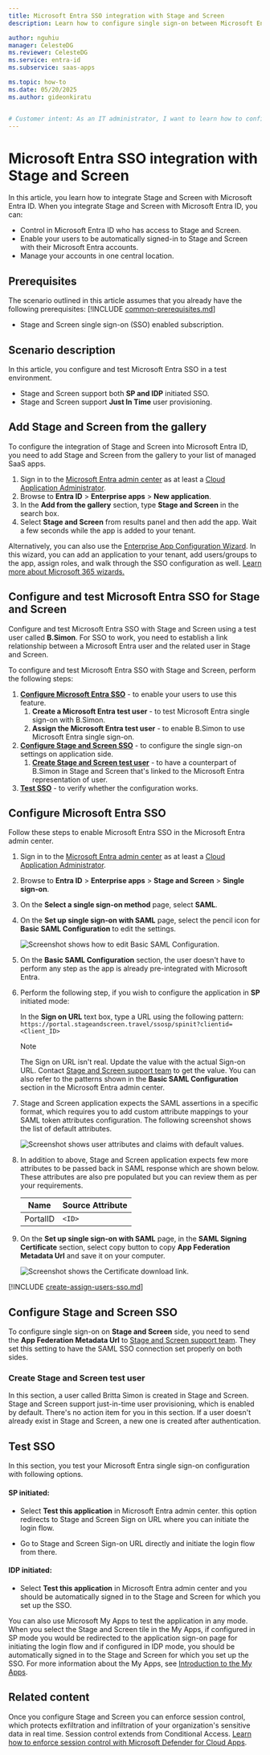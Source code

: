 ```yaml
---
title: Microsoft Entra SSO integration with Stage and Screen
description: Learn how to configure single sign-on between Microsoft Entra ID and Stage and Screen.

author: nguhiu
manager: CelesteDG
ms.reviewer: CelesteDG
ms.service: entra-id
ms.subservice: saas-apps

ms.topic: how-to
ms.date: 05/20/2025
ms.author: gideonkiratu


# Customer intent: As an IT administrator, I want to learn how to configure single sign-on between Microsoft Entra ID and Stage and Screen so that I can control who has access to Stage and Screen, enable automatic sign-in with Microsoft Entra accounts, and manage my accounts in one central location.
---
```


# Microsoft Entra SSO integration with Stage and Screen

In this article,  you learn how to integrate Stage and Screen with Microsoft Entra ID. When you integrate Stage and Screen with Microsoft Entra ID, you can:

* Control in Microsoft Entra ID who has access to Stage and Screen.
* Enable your users to be automatically signed-in to Stage and Screen with their Microsoft Entra accounts.
* Manage your accounts in one central location.

## Prerequisites
The scenario outlined in this article assumes that you already have the following prerequisites:
[!INCLUDE [common-prerequisites.md](~/identity/saas-apps/includes/common-prerequisites.md)]
* Stage and Screen single sign-on (SSO) enabled subscription.

## Scenario description

In this article,  you configure and test Microsoft Entra SSO in a test environment.

* Stage and Screen support both **SP and IDP** initiated SSO.
* Stage and Screen support **Just In Time** user provisioning.

## Add Stage and Screen from the gallery

To configure the integration of Stage and Screen into Microsoft Entra ID, you need to add Stage and Screen from the gallery to your list of managed SaaS apps.

1. Sign in to the [Microsoft Entra admin center](https://entra.microsoft.com) as at least a [Cloud Application Administrator](~/identity/role-based-access-control/permissions-reference.md#cloud-application-administrator).
1. Browse to **Entra ID** > **Enterprise apps** > **New application**.
1. In the **Add from the gallery** section, type **Stage and Screen** in the search box.
1. Select **Stage and Screen** from results panel and then add the app. Wait a few seconds while the app is added to your tenant.

Alternatively, you can also use the [Enterprise App Configuration Wizard](https://portal.office.com/AdminPortal/home?Q=Docs#/azureadappintegration). In this wizard, you can add an application to your tenant, add users/groups to the app, assign roles, and walk through the SSO configuration as well. [Learn more about Microsoft 365 wizards.](/microsoft-365/admin/misc/azure-ad-setup-guides)

## Configure and test Microsoft Entra SSO for Stage and Screen

Configure and test Microsoft Entra SSO with Stage and Screen using a test user called **B.Simon**. For SSO to work, you need to establish a link relationship between a Microsoft Entra user and the related user in Stage and Screen.

To configure and test Microsoft Entra SSO with Stage and Screen, perform the following steps:

1. **[Configure Microsoft Entra SSO](#configure-microsoft-entra-sso)** - to enable your users to use this feature.
    1. **Create a Microsoft Entra test user** - to test Microsoft Entra single sign-on with B.Simon.
    1. **Assign the Microsoft Entra test user** - to enable B.Simon to use Microsoft Entra single sign-on.
1. **[Configure Stage and Screen SSO](#configure-stage-and-screen-sso)** - to configure the single sign-on settings on application side.
    1. **[Create Stage and Screen test user](#create-stage-and-screen-test-user)** - to have a counterpart of B.Simon in Stage and Screen that's linked to the Microsoft Entra representation of user.
1. **[Test SSO](#test-sso)** - to verify whether the configuration works.

## Configure Microsoft Entra SSO

Follow these steps to enable Microsoft Entra SSO in the Microsoft Entra admin center.

1. Sign in to the [Microsoft Entra admin center](https://entra.microsoft.com) as at least a [Cloud Application Administrator](~/identity/role-based-access-control/permissions-reference.md#cloud-application-administrator).
1. Browse to **Entra ID** > **Enterprise apps** > **Stage and Screen** > **Single sign-on**.
1. On the **Select a single sign-on method** page, select **SAML**.
1. On the **Set up single sign-on with SAML** page, select the pencil icon for **Basic SAML Configuration** to edit the settings.

   ![Screenshot shows how to edit Basic SAML Configuration.](common/edit-urls.png "Basic Configuration")

1. On the **Basic SAML Configuration** section, the user doesn't have to perform any step as the app is already pre-integrated with Microsoft Entra.

1. Perform the following step, if you wish to configure the application in **SP** initiated mode:

    In the **Sign on URL** text box, type a URL using the following pattern:
    `https://portal.stageandscreen.travel/ssosp/spinit?clientid=<Client_ID>`

	> [!NOTE]
	> The Sign on URL isn't real. Update the value with the actual Sign-on URL. Contact [Stage and Screen support team](mailto:corporate_support@flightcentre.com) to get the value. You can also refer to the patterns shown in the **Basic SAML Configuration** section in the Microsoft Entra admin center.

1. Stage and Screen application expects the SAML assertions in a specific format, which requires you to add custom attribute mappings to your SAML token attributes configuration. The following screenshot shows the list of default attributes.

	![Screenshot shows user attributes and claims with default values.](common/default-attributes.png "Claims")

1. In addition to above, Stage and Screen application expects few more attributes to be passed back in SAML response which are shown below. These attributes are also pre populated but you can review them as per your requirements.
	
	| Name |   Source Attribute|
	| -----| --------------- |
	| PortalID | `<ID>` |

1. On the **Set up single sign-on with SAML** page, in the **SAML Signing Certificate** section, select copy button to copy **App Federation Metadata Url** and save it on your computer.

	![Screenshot shows the Certificate download link.](common/copy-metadataurl.png "Certificate")

<a name='create-a-microsoft-entra-id-test-user'></a>

[!INCLUDE [create-assign-users-sso.md](~/identity/saas-apps/includes/create-assign-users-sso.md)]

## Configure Stage and Screen SSO

To configure single sign-on on **Stage and Screen** side, you need to send the **App Federation Metadata Url** to [Stage and Screen support team](mailto:corporate_support@flightcentre.com). They set this setting to have the SAML SSO connection set properly on both sides.

### Create Stage and Screen test user

In this section, a user called Britta Simon is created in Stage and Screen. Stage and Screen support just-in-time user provisioning, which is enabled by default. There's no action item for you in this section. If a user doesn't already exist in Stage and Screen, a new one is created after authentication.

## Test SSO 

In this section, you test your Microsoft Entra single sign-on configuration with following options.
 
#### SP initiated:
 
* Select **Test this application** in Microsoft Entra admin center. this option redirects to Stage and Screen Sign on URL where you can initiate the login flow.  
 
* Go to Stage and Screen Sign-on URL directly and initiate the login flow from there.
 
#### IDP initiated:
 
* Select **Test this application** in Microsoft Entra admin center and you should be automatically signed in to the Stage and Screen for which you set up the SSO.
 
You can also use Microsoft My Apps to test the application in any mode. When you select the Stage and Screen tile in the My Apps, if configured in SP mode you would be redirected to the application sign-on page for initiating the login flow and if configured in IDP mode, you should be automatically signed in to the Stage and Screen for which you set up the SSO. For more information about the My Apps, see [Introduction to the My Apps](https://support.microsoft.com/account-billing/sign-in-and-start-apps-from-the-my-apps-portal-2f3b1bae-0e5a-4a86-a33e-876fbd2a4510).

## Related content

Once you configure Stage and Screen you can enforce session control, which protects exfiltration and infiltration of your organization's sensitive data in real time. Session control extends from Conditional Access. [Learn how to enforce session control with Microsoft Defender for Cloud Apps](/cloud-app-security/proxy-deployment-any-app).
